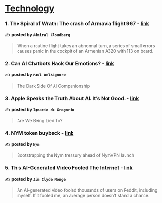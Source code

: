 
<h1><a href=https://medium.com/tag/technology/recommended target="_blank" rel="noopener noreferrer">Technology</a></h1>
<h3>1. The Spiral of Wrath: The crash of Armavia flight 967 - <a href="https://medium.com/@admiralcloudberg/the-spiral-of-wrath-the-crash-of-armavia-flight-967-c7d84541f0f7" target="_blank" rel="noopener noreferrer">link</a></h3>

✍️ **posted by `Admiral Cloudberg`**

<blockquote>When a routine flight takes an abnormal turn, a series of small errors causes panic in the cockpit of an Armenian A320 with 113 on board.</blockquote>

<h3>2. Can AI Chatbots Hack Our Emotions? - <a href="https://medium.com/predict/can-ai-chatbots-hack-our-emotions-684aa91d935b" target="_blank" rel="noopener noreferrer">link</a></h3>

✍️ **posted by `Paul DelSignore`**

<blockquote>The Dark Side Of AI Companionship</blockquote>

<h3>3. Apple Speaks the Truth About AI. It’s Not Good. - <a href="https://medium.com/@ignacio.de.gregorio.noblejas/apple-speaks-the-truth-about-ai-its-not-good-8f72621cb82d" target="_blank" rel="noopener noreferrer">link</a></h3>

✍️ **posted by `Ignacio de Gregorio`**

<blockquote>Are We Being Lied To?</blockquote>

<h3>4. NYM token buyback - <a href="https://medium.com/nymtech/nym-token-buyback-33e3ec88c4dc" target="_blank" rel="noopener noreferrer">link</a></h3>

✍️ **posted by `Nym`**

<blockquote>Bootstrapping the Nym treasury ahead of NymVPN launch</blockquote>

<h3>5. This AI-Generated Video Fooled The Internet - <a href="https://medium.com/generative-ai/this-ai-generated-video-fooled-the-internet-9dbf33732f2b" target="_blank" rel="noopener noreferrer">link</a></h3>

✍️ **posted by `Jim Clyde Monge`**

<blockquote>An AI-generated video fooled thousands of users on Reddit, including myself. If it fooled me, an average person doesn’t stand a chance.</blockquote>

